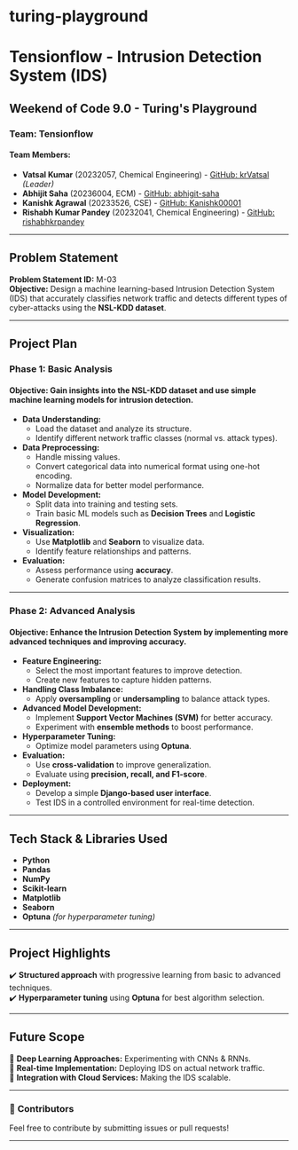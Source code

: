 # turing-playground

# Tensionflow - Intrusion Detection System (IDS)

## Weekend of Code 9.0 - Turing's Playground

### Team: Tensionflow

#### Team Members:
- **Vatsal Kumar** (20232057, Chemical Engineering) - [GitHub: krVatsal](https://github.com/krVatsal) *(Leader)*
- **Abhijit Saha** (20236004, ECM) - [GitHub: abhigit-saha](https://github.com/abhigit-saha)
- **Kanishk Agrawal** (20233526, CSE) - [GitHub: Kanishk00001](https://github.com/Kanishk00001)
- **Rishabh Kumar Pandey** (20232041, Chemical Engineering) - [GitHub: rishabhkrpandey](https://github.com/rishabhkrpandey)

---

## Problem Statement

**Problem Statement ID:** M-03  
**Objective:** Design a machine learning-based Intrusion Detection System (IDS) that accurately classifies network traffic and detects different types of cyber-attacks using the **NSL-KDD dataset**.

---

## Project Plan

### Phase 1: Basic Analysis

#### **Objective:** Gain insights into the NSL-KDD dataset and use simple machine learning models for intrusion detection.

- **Data Understanding:**
  - Load the dataset and analyze its structure.
  - Identify different network traffic classes (normal vs. attack types).
- **Data Preprocessing:**
  - Handle missing values.
  - Convert categorical data into numerical format using one-hot encoding.
  - Normalize data for better model performance.
- **Model Development:**
  - Split data into training and testing sets.
  - Train basic ML models such as **Decision Trees** and **Logistic Regression**.
- **Visualization:**
  - Use **Matplotlib** and **Seaborn** to visualize data.
  - Identify feature relationships and patterns.
- **Evaluation:**
  - Assess performance using **accuracy**.
  - Generate confusion matrices to analyze classification results.

---

### Phase 2: Advanced Analysis

#### **Objective:** Enhance the Intrusion Detection System by implementing more advanced techniques and improving accuracy.

- **Feature Engineering:**
  - Select the most important features to improve detection.
  - Create new features to capture hidden patterns.
- **Handling Class Imbalance:**
  - Apply **oversampling** or **undersampling** to balance attack types.
- **Advanced Model Development:**
  - Implement **Support Vector Machines (SVM)** for better accuracy.
  - Experiment with **ensemble methods** to boost performance.
- **Hyperparameter Tuning:**
  - Optimize model parameters using **Optuna**.
- **Evaluation:**
  - Use **cross-validation** to improve generalization.
  - Evaluate using **precision, recall, and F1-score**.
- **Deployment:**
  - Develop a simple **Django-based user interface**.
  - Test IDS in a controlled environment for real-time detection.

---

## Tech Stack & Libraries Used

- **Python**
- **Pandas**
- **NumPy**
- **Scikit-learn**
- **Matplotlib**
- **Seaborn**
- **Optuna** *(for hyperparameter tuning)*

---

## Project Highlights

✔️ **Structured approach** with progressive learning from basic to advanced techniques.  
✔️ **Hyperparameter tuning** using **Optuna** for best algorithm selection. 

---


## Future Scope

🚀 **Deep Learning Approaches:** Experimenting with CNNs & RNNs.  
🚀 **Real-time Implementation:** Deploying IDS on actual network traffic.  
🚀 **Integration with Cloud Services:** Making the IDS scalable.  

---

### 📌 **Contributors**
Feel free to contribute by submitting issues or pull requests!

---

